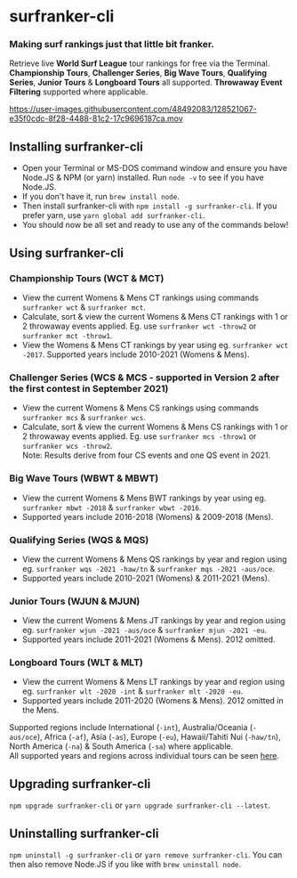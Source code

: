 # surfranker-cli
### Making surf rankings just that little bit franker.

Retrieve live **World Surf League** tour rankings for free via the Terminal. **Championship Tours**, **Challenger Series**, **Big Wave Tours**, **Qualifying Series**, **Junior Tours** & **Longboard Tours** all supported. **Throwaway Event Filtering** supported where applicable.

https://user-images.githubusercontent.com/48492083/128521067-e35f0cdc-8f28-4488-81c2-17c9696187ca.mov

## Installing surfranker-cli
* Open your Terminal or MS-DOS command window and ensure you have Node.JS & NPM (or yarn) installed. Run `node -v` to see if you have Node.JS.
* If you don't have it, run `brew install node`.
* Then install surfranker-cli with `npm install -g surfranker-cli`. If you prefer yarn, use `yarn global add surfranker-cli`.
* You should now be all set and ready to use any of the commands below!

## Using surfranker-cli
### Championship Tours (WCT & MCT)
* View the current Womens & Mens CT rankings using commands `surfranker wct` & `surfranker mct`.
* Calculate, sort & view the current Womens & Mens CT rankings with 1 or 2 throwaway events applied. Eg. use `surfranker wct -throw2` or `surfranker mct -throw1`.
* View the Womens & Mens CT rankings by year using eg. `surfranker wct -2017`. Supported years include 2010-2021 (Womens & Mens).

### Challenger Series (WCS & MCS - supported in Version 2 after the first contest in September 2021)
* View the current Womens & Mens CS rankings using commands `surfranker mcs` & `surfranker wcs`.
* Calculate, sort & view the current Womens & Mens CS rankings with 1 or 2 throwaway events applied. Eg. use `surfranker mcs -throw1` or `surfranker wcs -throw2`.  
Note: Results derive from four CS events and one QS event in 2021.

### Big Wave Tours (WBWT & MBWT)
* View the current Womens & Mens BWT rankings by year using eg. `surfranker mbwt -2018` & `surfranker wbwt -2016`.
* Supported years include 2016-2018 (Womens) & 2009-2018 (Mens).

### Qualifying Series (WQS & MQS)
* View the current Womens & Mens QS rankings by year and region using eg. `surfranker wqs -2021 -haw/tn` & `surfranker mqs -2021 -aus/oce`.
* Supported years include 2010-2021 (Womens) & 2011-2021 (Mens).

### Junior Tours (WJUN & MJUN)
* View the current Womens & Mens JT rankings by year and region using eg. `surfranker wjun -2021 -aus/oce` & `surfranker mjun -2021 -eu`.
* Supported years include 2011-2021 (Womens & Mens). 2012 omitted.

### Longboard Tours (WLT & MLT)
* View the current Womens & Mens LT rankings by year and region using eg. `surfranker wlt -2020 -int` & `surfranker mlt -2020 -eu`.
* Supported years include 2011-2020 (Womens & Mens). 2012 omitted in the Mens.

Supported regions include International (`-int`), Australia/Oceania (`-aus/oce`), Africa (`-af`), Asia (`-as`), Europe (`-eu`), Hawaii/Tahiti Nui (`-haw/tn`), North America (`-na`) & South America (`-sa`) where applicable.  
All supported years and regions across individual tours can be seen [here](https://github.com/AltDom/surfranker-cli/blob/main/src/constants.js).

## Upgrading surfranker-cli
`npm upgrade surfranker-cli` or `yarn upgrade surfranker-cli --latest`.

## Uninstalling surfranker-cli
`npm uninstall -g surfranker-cli` or `yarn remove surfranker-cli`.
You can then also remove Node.JS if you like with `brew uninstall node`.
